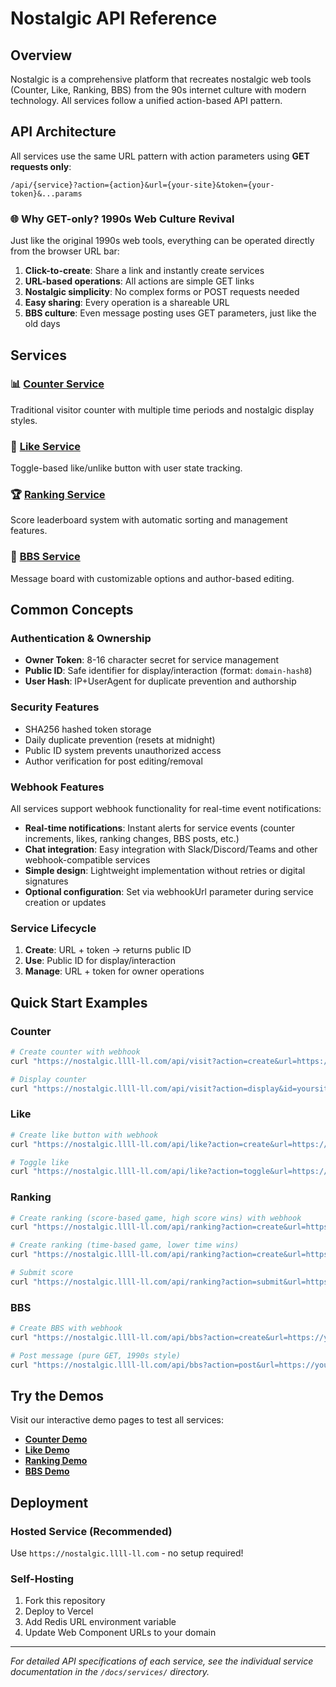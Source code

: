 # Nostalgic API Reference

## Overview

Nostalgic is a comprehensive platform that recreates nostalgic web tools (Counter, Like, Ranking, BBS) from the 90s internet culture with modern technology. All services follow a unified action-based API pattern.

## API Architecture

All services use the same URL pattern with action parameters using **GET requests only**:

```
/api/{service}?action={action}&url={your-site}&token={your-token}&...params
```

### 🌐 Why GET-only? 1990s Web Culture Revival

Just like the original 1990s web tools, everything can be operated directly from the browser URL bar:

1. **Click-to-create**: Share a link and instantly create services
2. **URL-based operations**: All actions are simple GET links  
3. **Nostalgic simplicity**: No complex forms or POST requests needed
4. **Easy sharing**: Every operation is a shareable URL
5. **BBS culture**: Even message posting uses GET parameters, just like the old days

## Services

### 📊 [Counter Service](services/counter.md)
Traditional visitor counter with multiple time periods and nostalgic display styles.

### 💖 [Like Service](services/like.md) 
Toggle-based like/unlike button with user state tracking.

### 🏆 [Ranking Service](services/ranking.md)
Score leaderboard system with automatic sorting and management features.

### 💬 [BBS Service](services/bbs.md)
Message board with customizable options and author-based editing.

## Common Concepts

### Authentication & Ownership
- **Owner Token**: 8-16 character secret for service management
- **Public ID**: Safe identifier for display/interaction (format: `domain-hash8`)
- **User Hash**: IP+UserAgent for duplicate prevention and authorship

### Security Features
- SHA256 hashed token storage
- Daily duplicate prevention (resets at midnight)
- Public ID system prevents unauthorized access
- Author verification for post editing/removal

### Webhook Features
All services support webhook functionality for real-time event notifications:

- **Real-time notifications**: Instant alerts for service events (counter increments, likes, ranking changes, BBS posts, etc.)
- **Chat integration**: Easy integration with Slack/Discord/Teams and other webhook-compatible services
- **Simple design**: Lightweight implementation without retries or digital signatures
- **Optional configuration**: Set via webhookUrl parameter during service creation or updates

### Service Lifecycle
1. **Create**: URL + token → returns public ID
2. **Use**: Public ID for display/interaction 
3. **Manage**: URL + token for owner operations

## Quick Start Examples

### Counter
```bash
# Create counter with webhook
curl "https://nostalgic.llll-ll.com/api/visit?action=create&url=https://yoursite.com&token=your-secret&webhookUrl=https://hooks.slack.com/services/YOUR/WEBHOOK/URL"

# Display counter
curl "https://nostalgic.llll-ll.com/api/visit?action=display&id=yoursite-a7b9c3d4&type=total&theme=dark"
```

### Like
```bash
# Create like button with webhook
curl "https://nostalgic.llll-ll.com/api/like?action=create&url=https://yoursite.com&token=your-secret&webhookUrl=https://hooks.slack.com/services/YOUR/WEBHOOK/URL"

# Toggle like
curl "https://nostalgic.llll-ll.com/api/like?action=toggle&url=https://yoursite.com&token=your-secret"
```

### Ranking
```bash
# Create ranking (score-based game, high score wins) with webhook
curl "https://nostalgic.llll-ll.com/api/ranking?action=create&url=https://yoursite.com&token=your-secret&max=100&sortOrder=desc&webhookUrl=https://hooks.slack.com/services/YOUR/WEBHOOK/URL"

# Create ranking (time-based game, lower time wins)
curl "https://nostalgic.llll-ll.com/api/ranking?action=create&url=https://yoursite.com&token=your-secret&max=100&sortOrder=asc"

# Submit score
curl "https://nostalgic.llll-ll.com/api/ranking?action=submit&url=https://yoursite.com&token=your-secret&name=Player1&score=1000"
```

### BBS
```bash
# Create BBS with webhook
curl "https://nostalgic.llll-ll.com/api/bbs?action=create&url=https://yoursite.com&token=your-secret&max=1000&webhookUrl=https://hooks.slack.com/services/YOUR/WEBHOOK/URL"

# Post message (pure GET, 1990s style)
curl "https://nostalgic.llll-ll.com/api/bbs?action=post&url=https://yoursite.com&token=your-secret&author=User&message=Hello!"
```

## Try the Demos

Visit our interactive demo pages to test all services:

- **[Counter Demo](https://nostalgic.llll-ll.com/counter)**
- **[Like Demo](https://nostalgic.llll-ll.com/like)**  
- **[Ranking Demo](https://nostalgic.llll-ll.com/ranking)**
- **[BBS Demo](https://nostalgic.llll-ll.com/bbs)**

## Deployment

### Hosted Service (Recommended)
Use `https://nostalgic.llll-ll.com` - no setup required!

### Self-Hosting
1. Fork this repository
2. Deploy to Vercel 
3. Add Redis URL environment variable
4. Update Web Component URLs to your domain

---

*For detailed API specifications of each service, see the individual service documentation in the `/docs/services/` directory.*